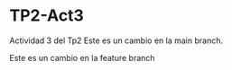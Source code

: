 # TP2-Act3
Actividad 3 del Tp2
Este es un cambio en la main branch.

Este es un cambio en la feature branch

